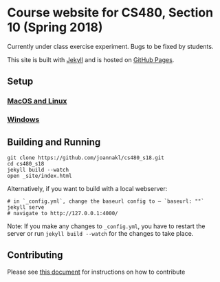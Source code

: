 # Course website for CS480, Section 10 (Spring 2018)

Currently under class exercise experiment. 
Bugs to be fixed by students. 

This site is built with [Jekyll](https://jekyllrb.com/) and is hosted on [GitHub Pages](https://pages.github.com/).

## Setup
### [MacOS and Linux](https://jekyllrb.com/docs/installation/)
### [Windows](https://jekyllrb.com/docs/windows/)

## Building and Running
```
git clone https://github.com/joannakl/cs480_s18.git
cd cs480_s18
jekyll build --watch
open _site/index.html
```

Alternatively, if you want to build with a local webserver:
```
# in `_config.yml`, change the baseurl config to – `baseurl: ""`
jekyll serve
# navigate to http://127.0.0.1:4000/
```

Note: If you make any changes to  `_config.yml`, you have to restart the server or run `jekyll build --watch` for the changes to take place.

## Contributing
Please see [this document](/CONTRIBUTING.md) for instructions on how to contribute